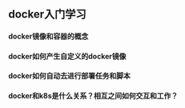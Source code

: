 ## docker入门学习



#### docker镜像和容器的概念





#### docker如何产生自定义的docker镜像





#### docker如何自动去进行部署任务和脚本





#### docker和k8s是什么关系？相互之间如何交互和工作？